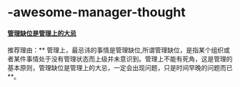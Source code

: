 # -awesome-manager-thought


#### [管理缺位是管理上的大忌](other/README.md)


推荐理由：** 管理上，最忌讳的事情是管理缺位,所谓管理缺位，是指某个组织或者某件事情处于没有管理状态而上级并未意识到。管理上不能有死角，这是管理的基本原则，管理缺位是管理上的大忌，一定会出现问题，只是时间早晚的问题而已 **。
